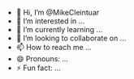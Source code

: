 - 👋 Hi, I’m @MikeCleintuar
- 👀 I’m interested in ...
- 🌱 I’m currently learning ...
- 💞️ I’m looking to collaborate on ...
- 📫 How to reach me ...
- 😄 Pronouns: ...
- ⚡ Fun fact: ...

<!---
MikeCleintuar/MikeCleintuar is a ✨ special ✨ repository because its `README.md` (this file) appears on your GitHub profile.
You can click the Preview link to take a look at your changes.
--->
